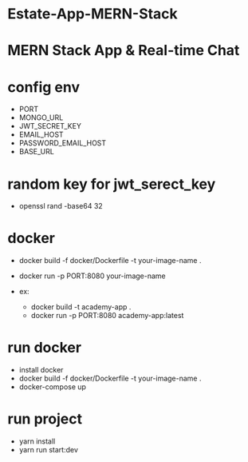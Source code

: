# Estate-App-MERN-Stack
# MERN Stack App & Real-time Chat

# config env
- PORT
- MONGO_URL
- JWT_SECRET_KEY
- EMAIL_HOST
- PASSWORD_EMAIL_HOST
- BASE_URL

# random key for jwt_serect_key
- openssl rand -base64 32

# docker
- docker build -f docker/Dockerfile -t your-image-name .
- docker run -p PORT:8080 your-image-name

- ex:
    -  docker build -t academy-app .
    -  docker run -p PORT:8080 academy-app:latest

# run docker
- install docker
- docker build -f docker/Dockerfile -t your-image-name .
- docker-compose up


# run project
- yarn install
- yarn run start:dev
